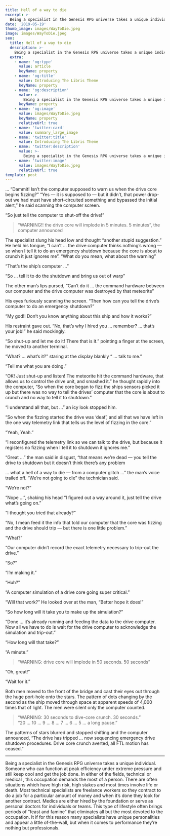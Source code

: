 ```yaml
---
title: Hell of a way to die
excerpt: >-
  Being a specialist in the Genesis RPG universe takes a unique individual. Someone who can function at peak efficiency under extreme pressure and still keep cool and get the job done. In either of the fields, technical or medical , this occupation demands the most of a person.
date: '2019-05-19'
thumb_image: images/WayToDie.jpeg
image: images/WayToDie.jpeg
seo:
  title: Hell of a way to die
  description: >-
    Being a specialist in the Genesis RPG universe takes a unique individual. Someone who can function at peak efficiency under extreme pressure and still keep cool and get the job done.
  extra:
    - name: 'og:type'
      value: article
      keyName: property
    - name: 'og:title'
      value: Introducing The Libris Theme
      keyName: property
    - name: 'og:description'
      value: >-
        Being a specialist in the Genesis RPG universe takes a unique individual. Someone who can function at peak efficiency under extreme pressure and still keep cool and get the job done.
      keyName: property
    - name: 'og:image'
      value: images/WayToDie.jpeg
      keyName: property
      relativeUrl: true
    - name: 'twitter:card'
      value: summary_large_image
    - name: 'twitter:title'
      value: Introducing The Libris Theme
    - name: 'twitter:description'
      value: >-
        Being a specialist in the Genesis RPG universe takes a unique individual. Someone who can function at peak efficiency under extreme pressure and still keep cool and get the job done.
    - name: 'twitter:image'
      value: images/WayToDie.jpeg
      relativeUrl: true
template: post
---
```


… “Dammit! Isn’t the computer supposed to warn us when the drive core begins fizzing?”
“Yes — it is supposed to — but it didn’t, that power drop-out we had must have short-circuited something and bypassed the initial alert,” he said scanning the computer screen.</p>
“So just tell the computer to shut-off the drive!”</p>

> “WARNING!! the drive core will implode in 5 minutes. 5 minutes”, the computer announced</p>

The specialist slung his head low and thought “another stupid suggestion.” He held his tongue, “I can’t … the drive computer thinks nothing’s wrong — so when I tell it to do an emergency shutdown because the core is about to crunch it just ignores me”.
“What do you mean, what about the warning”</p>
“That’s the ship’s computer …”</p>
“So … tell it to do the shutdown and bring us out of warp”</p>
The other man’s lips pursed, “Can’t do it … the command hardware between our computer and the drive computer was destroyed by that meteorite”</p>
His eyes furiously scanning the screen. “Then how can you tell the drive’s computer to do an emergency shutdown?”</p>
“My god!! Don’t you know anything about this ship and how it works?”</p>
His restraint gave out. “No, that’s why I hired you … remember? … that’s your job!” he said mockingly.</p>
“So shut-up and let me do it! There that is it.” pointing a finger at the screen, he moved to another terminal.</p>
“What? … what’s it?” staring at the display blankly “ … talk to me.”</p>
“Tell me what you are doing.”</p>
“OK! Just shut-up and listen! The meteorite hit the command hardware, that allows us to control the drive unit, and smashed it.” he thought rapidly into the computer, “So when the core began to fizz the ships sensors picked it up but there was no way to tell the drives’ computer that the core is about to crunch and no way to tell it to shutdown.”</p>
“I understand all that, but …” an icy look stopped him.</p>
“So when the fizzing started the drive was ‘deaf’, and all that we have left in the one way telemetry link that tells us the level of fizzing in the core.”</p>
“Yeah, Yeah.”</p>
“I reconfigured the telemetry link so we can talk to the drive, but because it registers no fizzing when I tell it to shutdown it ignores me.”</p>
“Great …” the man said in disgust, “that means we’re dead — you tell the drive to shutdown but it doesn’t think there’s any problem</p>
… what a hell of a way to die — from a computer glitch …” the man’s voice trailed off.
“We’re not going to die” the technician said.</p>
“We’re not?”</p>
“Nope …”, shaking his head “I figured out a way around it, just tell the drive what’s going on.”</p>
“I thought you tried that already?”</p>
“No, I mean feed it the info that told our computer that the core was fizzing and the drive should trip — but there is one little problem.”</p>
“What?”</p>
“Our computer didn’t record the exact telemetry necessary to trip-out the drive.”</p>
“So?”</p>
“I’m making it.”</p>
“Huh?”</p>
“A computer simulation of a drive core going super critical.”</p>
“Will that work?” He looked over at the man, “Better hope it does!”</p>
“So how long will it take you to make up the simulation?”</p>
“Done … it’s already running and feeding the data to the drive computer. Now all we have to do is wait for the drive computer to acknowledge the simulation and trip-out.”</p>
“How long will that take?”</p>
“A minute.”</p>
> “WARNING: drive core will implode in 50 seconds. 50 seconds”</p>

“Oh, great!”</p>
“Wait for it.”</p>
Both men moved to the front of the bridge and cast their eyes out through the huge port-hole onto the stars. The pattern of dots changing by the second as the ship moved through space at apparent speeds of 4,000 times that of light. The men were silent only the computer counted.</p>
>“WARNING: 30 seconds to dive-core crunch. 30 seconds.”<br>
“20 … 10 … 9 … 8 … 7 … 6 … 5 … a long pause.”</p>

The patterns of stars blurred and stopped shifting and the computer announced,
“The drive has tripped … now sequencing emergency drive shutdown procedures. Drive core crunch averted, all FTL motion has ceased.”</p>

---
<div class="note"> Being a specialist in the Genesis RPG universe takes a unique individual. Someone who can function at peak efficiency under extreme pressure and still keep cool and get the job done. In either of the fields, technical or medical , this occupation demands the most of a person. There are often situations which have high risk, high stakes and most times involve life or death. Most technical specialists are freelance workers so they contract to do a job for a particular amount of money and when it’s done they look for another contract. Medics are either hired by the foundation or serve as personal doctors for individuals or teams. This type of lifestyle often brings periods of “feast and famine” that eliminates all but the most devoted to the occupation. It if for this reason many specialists have unique personalities and appear a little of-the-wall, but when it comes to performance they’re nothing but professionals.</dive>
